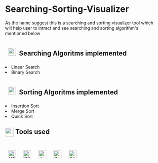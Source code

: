 # Searching-Sorting-Visualizer
As the name suggest this is a searching and sorting visualizer tool which will help user to intract and see searching and sorting algorithm's mentioned below
## <img style="margin: 10px" src="https://c.tenor.com/4SwrCQhVuOEAAAAi/future-glasses.gif" height="25" />Searching Algoritms implemented
<li>Linear Search</li>
<li>Binary Search</li>


## <img style="margin: 10px" src="https://lh3.googleusercontent.com/proxy/pq-mMuLuo_hluwq1zBGwSIKrGUTLhvWeJdrRzw0oUYsWqugMACvdxhAYslGmOQV0mqYoG5mfePIp9Uf-X7d34szweYVWX__aJn_N9EaCyIiEqKzajiG2hg" height="25" />Sorting Algoritms implemented
<li>Insertion Sort</li>
<li>Merge Sort</li>
<li>Quick Sort</li>



<summary><h2><img src="https://emojis.slackmojis.com/emojis/images/1471045839/793/computerrage.gif?1471045839" align="center"
                width="28" /> Tools used</h2></summary>
<br>
<img style="margin: 10px" src="https://profilinator.rishav.dev/skills-assets/html5-original-wordmark.svg" alt="HTML5" height="25" />  
<img style="margin: 10px" src="https://profilinator.rishav.dev/skills-assets/css3-original-wordmark.svg" alt="CSS3" height="25" />  
<img style="margin: 10px" src="https://profilinator.rishav.dev/skills-assets/javascript-original.svg" alt="JavaScript" height="25" />  
<img style="margin: 10px" src="https://pbs.twimg.com/profile_images/1414990564408262661/r6YemvF9_400x400.jpg" alt="Git Hub" height="25" />  
<img style="margin: 10px" src="https://git-scm.com/images/logos/downloads/Git-Icon-1788C.png" alt="Git" height="25" />  
